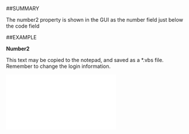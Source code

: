 

##SUMMARY

The number2 property is shown in the GUI as the number field just below the code field


##EXAMPLE

**Number2**

This text may be copied to the notepad, and saved as a *.vbs file. Remember to change the login information.

![](../../Examples/vbs/SOContact.Example.vbs.txt)





